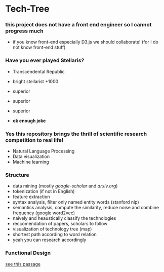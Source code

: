 # Tech-Tree

### this project does not have a front end engineer so I cannot progress much
* if you know front-end especially D3.js we should collaborate! (for I do not know front-end stuff)

### Have you ever played Stellaris?
* Transcendental Republic
* bright stellarist +1000
* superior
* superior
* superior

* __ok enough joke__

### Yes this repository brings the thrill of scientific research competition to real life!
* Natural Language Processing
* Data visualization
* Machine learning

### Structure
* data mining (mostly _google-scholar_ and _arxiv.org_)
* tokenization (if not in English)
* feature extraction
* syntax analysis, filter only named entity words (stanford nlp)
* semantics analysis, compute the similarity, reduce noise and combine frequency (google word2vec)
* naively and heaustically classify the technologies
* reccomendation of papers, scholars to follow
* visualization of technology tree (map)
* shortest path according to word relation
* yeah you can research accordingly

### Functional Design
[see this passage](https://www.jianshu.com/p/2a539334eafa)
